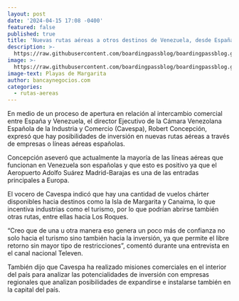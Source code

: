 ```yaml
---
layout: post
date: '2024-04-15 17:08 -0400'
featured: false
published: true
title: 'Nuevas rutas aéreas a otros destinos de Venezuela, desde España'
description: >-
  https://raw.githubusercontent.com/boardingpassblog/boardingpassblog.github.io/main/assets/images/Rutas-Nuevas.jpg
image: >-
  https://raw.githubusercontent.com/boardingpassblog/boardingpassblog.github.io/main/assets/images/Rutas-Nuevas.jpg
image-text: Playas de Margarita
author: bancaynegocios.com
categories:
  - rutas-aereas
---
```

En medio de un proceso de apertura en relación al intercambio comercial entre España y Venezuela, el director Ejecutivo de la Cámara Venezolana Española de la Industria y Comercio (Cavespa), Robert Concepción, expresó que hay posibilidades de inversión en nuevas rutas aéreas a través de empresas o líneas aéreas españolas.

Concepción aseveró que actualmente la mayoría de las líneas aéreas que funcionan en Venezuela son españolas y que esto es positivo ya que el Aeropuerto Adolfo Suárez Madrid-Barajas es una de las entradas principales a Europa.

El vocero de Cavespa indicó que hay una cantidad de vuelos chárter disponibles hacia destinos como la Isla de Margarita y Canaima, lo que incentiva industrias como el turismo, por lo que podrían abrirse también otras rutas, entre ellas hacia Los Roques.

“Creo que de una u otra manera eso genera un poco más de confianza no solo hacia el turismo sino también hacia la inversión, ya que permite el libre retorno sin mayor tipo de restricciones”, comentó durante una entrevista en el canal nacional Televen.

También dijo que Cavespa ha realizado misiones comerciales en el interior del país para analizar las potencialidades de inversión con empresas regionales que analizan posibilidades de expandirse e instalarse también en la capital del país.